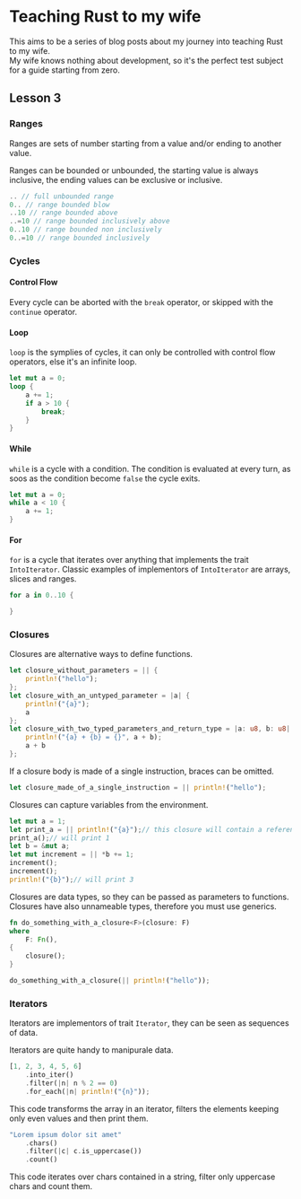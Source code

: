 # Teaching Rust to my wife

This aims to be a series of blog posts about my journey into teaching Rust to my wife.<br/>
My wife knows nothing about development, so it's the perfect test subject for a guide starting from zero.

## Lesson 3

### Ranges

Ranges are sets of number starting from a value and/or ending to another value.

Ranges can be bounded or unbounded, the starting value is always inclusive, the ending values can be exclusive or inclusive.

```rust
.. // full unbounded range
0.. // range bounded blow
..10 // range bounded above
..=10 // range bounded inclusively above
0..10 // range bounded non inclusively
0..=10 // range bounded inclusively
```

### Cycles

#### Control Flow

Every cycle can be aborted with the `break` operator, or skipped with the `continue` operator.

#### Loop

`loop` is the symplies of cycles, it can only be controlled with control flow operators, else it's an infinite loop.

```rust
let mut a = 0;
loop {
    a += 1;
    if a > 10 {
        break;
    }
}
```

#### While

`while` is a cycle with a condition. The condition is evaluated at every turn, as soos as the condition become `false` the cycle exits.

```rust
let mut a = 0;
while a < 10 {
    a += 1;
}
```

#### For

`for` is a cycle that iterates over anything that implements the trait `IntoIterator`. Classic examples of implementors of `IntoIterator` are arrays, slices and ranges.

```rust
for a in 0..10 {

}
```

### Closures

Closures are alternative ways to define functions.

```rust
let closure_without_parameters = || {
    println!("hello");
};
let closure_with_an_untyped_parameter = |a| {
    println!("{a}");
    a
};
let closure_with_two_typed_parameters_and_return_type = |a: u8, b: u8| -> u8 {
    println!("{a} + {b} = {}", a + b);
    a + b
};
```

If a closure body is made of a single instruction, braces can be omitted.

```rust
let closure_made_of_a_single_instruction = || println!("hello");
```

Closures can capture variables from the environment.

```rust
let mut a = 1;
let print_a = || println!("{a}");// this closure will contain a reference to a
print_a();// will print 1
let b = &mut a;
let mut increment = || *b += 1;
increment();
increment();
println!("{b}");// will print 3
```

Closures are data types, so they can be passed as parameters to functions. Closures have also unnameable types, therefore you must use generics.

```rust
fn do_something_with_a_closure<F>(closure: F)
where
    F: Fn(),
{
    closure();
}

do_something_with_a_closure(|| println!("hello"));
```

### Iterators

Iterators are implementors of trait `Iterator`, they can be seen as sequences of data.

Iterators are quite handy to manipurale data.

```rust
[1, 2, 3, 4, 5, 6]
    .into_iter()
    .filter(|n| n % 2 == 0)
    .for_each(|n| println!("{n}"));
```

This code transforms the array in an iterator, filters the elements keeping only even values and then print them.

```rust
"Lorem ipsum dolor sit amet"
    .chars()
    .filter(|c| c.is_uppercase())
    .count()
```

This code iterates over chars contained in a string, filter only uppercase chars and count them.
